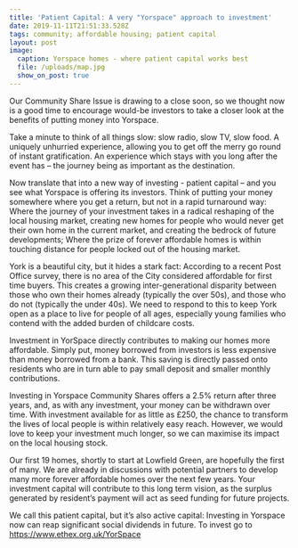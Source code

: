 ```yaml
---
title: 'Patient Capital: A very "Yorspace" approach to investment'
date: 2019-11-11T21:51:33.528Z
tags: community; affordable housing; patient capital
layout: post
image:
  caption: Yorspace homes - where patient capital works best
  file: /uploads/map.jpg
  show_on_post: true
---
```

Our Community Share Issue is drawing to a close soon, so we thought now is a good time to encourage would-be investors to take a closer look at the benefits of putting money into Yorspace.

Take a minute to think of all things slow: slow radio, slow TV, slow food. A uniquely unhurried experience, allowing you to get off the merry go round of instant gratification. An experience which stays with you long after the event has – the journey being as important as the destination.

Now translate that into a new way of investing - patient capital – and you see what Yorspace is offering its investors. Think of putting your money somewhere where you get a return, but not in a rapid turnaround way: Where the journey of your investment takes in a radical reshaping of the local housing market, creating new homes for people who would never get their own home in the current market, and creating the bedrock of future developments; Where the prize of forever affordable homes is within touching distance for people locked out of the housing market.

York is a beautiful city, but it hides a stark fact: According to a recent Post Office survey, there is no area of the City considered affordable for first time buyers. This creates a growing inter-generational disparity between those who own their homes already (typically the over 50s), and those who do not (typically the under 40s). We need to respond to this to keep York open as a place to live for people of all ages, especially young families who contend with the added burden of childcare costs.     

Investment in YorSpace directly contributes to making our homes more affordable.  Simply put, money borrowed from investors is less expensive than money borrowed from a bank.  This saving is directly passed onto residents who are in turn able to pay small deposit and smaller monthly contributions.  

Investing in Yorspace Community Shares offers a 2.5% return after three years, and, as with any investment, your money can be withdrawn over time. With investment available for as little as £250, the chance to transform the lives of local people is within relatively easy reach. However, we would love to keep your investment much longer, so we can maximise its impact on the local housing stock. 

Our first 19 homes, shortly to start at Lowfield Green, are hopefully the first of many. We are already in discussions with potential partners to develop many more forever affordable homes over the next few years. Your investment capital will contribute to this long term vision, as the surplus generated by resident’s payment will act as seed funding for future projects.

We call this patient capital, but it’s also active capital: Investing in Yorspace now can reap significant social dividends in future. To invest go to <https://www.ethex.org.uk/YorSpace>
